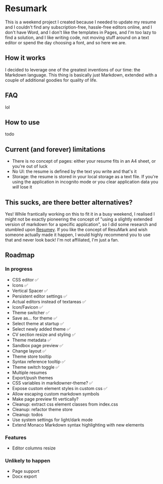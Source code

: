 # Resumark

This is a weekend project I created because I needed to update my resume and I couldn't find any subscription-free, hassle-free editors online, and I don't have Word, and I don't like the templates in Pages, and I'm too lazy to find a solution, and I like writing code, not moving stuff around on a text editor or spend the day choosing a font, and so here we are.

## How it works

I decided to leverage one of the greatest inventions of our time: the Markdown language. This thing is basically just Markdown, extended with a couple of additional goodies for quality of life.

## FAQ

lol

## How to use

todo

## Current (and forever) limitations

-   There is no concept of pages: either your resume fits in an A4 sheet, or you're out of luck
-   No UI: the resume is defined by the text you write and that's it
-   Storage: the resume is stored in your local storage as a text file. If you're using the application in incognito mode or you clear application data you _will_ lose it

## This sucks, are there better alternatives?

Yes! While frantically working on this to fit it in a busy weekend, I realised I might not be exactly pioneering the concept of "using a slightly extended version of markdown for a specific application", so I did some research and stumbled upon [Resumey](https://resumey.pro).
If you like the concept of ResuMark and wish someone actually made it happen, I would highly recommend you to use that and never look back! I'm not affiliated, I'm just a fan.

## Roadmap

### In progress

-   CSS editor ✅
-   Icons ✅
-   Vertical Spacer ✅
-   Persistent editor settings ✅
-   Actual editors instead of textareas ✅
-   Icon/Favicon ✅
-   Theme switcher ✅
-   Save as... for theme ✅
-   Select theme at startup ✅
-   Select newly added theme ✅
-   CV section resize and styling ✅
-   Theme metadata ✅
-   Sandbox page preview ✅
-   Change layout ✅
-   Theme store tooltip
-   Syntax reference tooltip ✅
-   Theme switch toggle ✅
-   Multiple resumes
-   Export/push themes
-   CSS variables in markdowner-theme? ✅
-   Expose custom element styles in custom css ✅
-   Allow escaping custom markdown symbols
-   Make page preview fit vertically?
-   Cleanup: extract css element classes from index.css
-   Cleanup: refactor theme store
-   Cleanup: todos
-   Use system settings for light/dark mode
-   Extend Monaco Markdown syntax highlighting with new elements

### Features

-   Editor columns resize

### Unlikely to happen

-   Page support
-   Docx export
